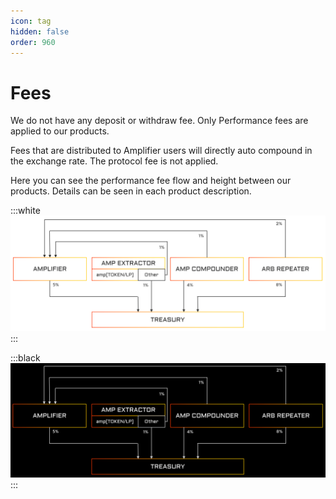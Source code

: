 ```yaml
---
icon: tag
hidden: false
order: 960
---
```


# Fees

We do not have any deposit or withdraw fee. Only Performance fees are applied to our products.

Fees that are distributed to Amplifier users will directly auto compound in the exchange rate. The protocol fee is not applied.

Here you can see the performance fee flow and height between our products. Details can be seen in each product description.

:::white
![](2022-09-19-14-42-40.png)
:::

:::black
![](2022-09-19-14-44-11.png)
:::